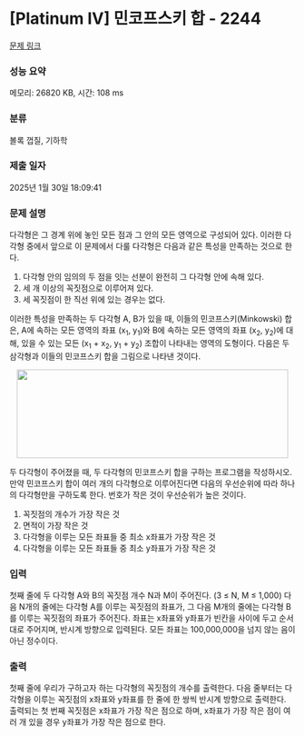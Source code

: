 # [Platinum IV] 민코프스키 합 - 2244 

[문제 링크](https://www.acmicpc.net/problem/2244) 

### 성능 요약

메모리: 26820 KB, 시간: 108 ms

### 분류

볼록 껍질, 기하학

### 제출 일자

2025년 1월 30일 18:09:41

### 문제 설명

<p>다각형은 그 경계 위에 놓인 모든 점과 그 안의 모든 영역으로 구성되어 있다. 이러한 다각형 중에서 앞으로 이 문제에서 다룰 다각형은 다음과 같은 특성을 만족하는 것으로 한다.</p>

<ol>
	<li>다각형 안의 임의의 두 점을 잇는 선분이 완전히 그 다각형 안에 속해 있다.</li>
	<li>세 개 이상의 꼭짓점으로 이루어져 있다.</li>
	<li>세 꼭짓점이 한 직선 위에 있는 경우는 없다.</li>
</ol>

<p>이러한 특성을 만족하는 두 다각형 A, B가 있을 때, 이들의 민코프스키(Minkowski) 합은, A에 속하는 모든 영역의 좌표 (x<sub>1</sub>, y<sub>1</sub>)와 B에 속하는 모든 영역의 좌표 (x<sub>2</sub>, y<sub>2</sub>)에 대해, 있을 수 있는 모든 (x<sub>1</sub> + x<sub>2</sub>, y<sub>1</sub> + y<sub>2</sub>) 조합이 나타내는 영역의 도형이다. 다음은 두 삼각형과 이들의 민코프스키 합을 그림으로 나타낸 것이다.</p>

<p style="text-align: center;"><img alt="" src="https://www.acmicpc.net/JudgeOnline/upload/201008/min.PNG" style="height:156px; width:478px"></p>

<p>두 다각형이 주어졌을 때, 두 다각형의 민코프스키 합을 구하는 프로그램을 작성하시오. 만약 민코프스키 합이 여러 개의 다각형으로 이루어진다면 다음의 우선순위에 따라 하나의 다각형만을 구하도록 한다. 번호가 작은 것이 우선순위가 높은 것이다.</p>

<ol>
	<li>꼭짓점의 개수가 가장 작은 것</li>
	<li>면적이 가장 작은 것</li>
	<li>다각형을 이루는 모든 좌표들 중 최소 x좌표가 가장 작은 것</li>
	<li>다각형을 이루는 모든 좌표들 중 최소 y좌표가 가장 작은 것</li>
</ol>

### 입력 

 <p>첫째 줄에 두 다각형 A와 B의 꼭짓점 개수 N과 M이 주어진다. (3 ≤ N, M ≤ 1,000) 다음 N개의 줄에는 다각형 A를 이루는 꼭짓점의 좌표가, 그 다음 M개의 줄에는 다각형 B를 이루는 꼭짓점의 좌표가 주어진다. 좌표는 x좌표와 y좌표가 빈칸을 사이에 두고 순서대로 주어지며, 반시계 방향으로 입력된다. 모든 좌표는 100,000,000을 넘지 않는 음이 아닌 정수이다.</p>

### 출력 

 <p>첫째 줄에 우리가 구하고자 하는 다각형의 꼭짓점의 개수를 출력한다. 다음 줄부터는 다각형을 이루는 꼭짓점의 x좌표와 y좌표를 한 줄에 한 쌍씩 반시계 방향으로 출력한다. 출력되는 첫 번째 꼭짓점은 x좌표가 가장 작은 점으로 하며, x좌표가 가장 작은 점이 여러 개 있을 경우 y좌표가 가장 작은 점으로 한다.</p>

